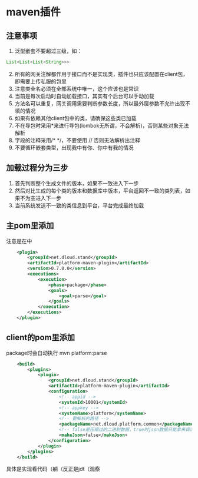 # maven插件
## 注意事项
1. 泛型嵌套不要超过三级，如：

```java
List<List<List<String>>>
```

2. 所有的网关注解都作用于接口而不是实现类，插件也只应该配置在client包，即需要上传私服的包里
3. 注意类全名必须在全部系统中唯一，这个应该也是常识
4. 当前是每次启动时自动加载接口，其实有个后台可以手动加载
5. 方法名可以重复，网关调用需要判断参数长度，所以最外层参数不允许出现不填的情况
6. 如果有依赖其他client包中的类，请确保这些类已加载
7. 不在导包时采用*来进行导包(lombok无所谓，不会解析)，否则某些对象无法解析
8. 字段的注释采用/*  */，不要使用 // 否则无法解析出注释
9. 不要循环嵌套类型，出现我中有你、你中有我的情况

## 加载过程分为三步
1. 首先判断整个生成文件的版本，如果不一致进入下一步
2. 然后对比生成的每个类的版本和数据库中版本，平台返回不一致的类列表，如果不为空进入下一步
3. 当前系统发送不一致的类信息到平台，平台完成最终加载


## 主pom里添加
注意是在<pluginManagement></pluginManagement>中

```xml
    <plugin>
        <groupId>net.dloud.stand</groupId>
        <artifactId>platform-maven-plugin</artifactId>
        <version>0.7.0.0</version>
        <executions>
            <execution>
                <phase>package</phase>
                <goals>
                    <goal>parse</goal>
                </goals>
            </execution>
        </executions>
    </plugin>
```

## client的pom里添加
package时会自动执行 mvn platform:parse

```xml
    <build>
        <plugins>
            <plugin>
                <groupId>net.dloud.stand</groupId>
                <artifactId>platform-maven-plugin</artifactId>
                <configuration>
                    <!-- appid -->
                    <systemId>10001</systemId>
                    <!-- appkey -->
                    <systemName>platform</systemName>
                    <!-- 要解析的路径 -->
                    <packageName>net.dloud.platform.common</packageName>
                    <!-- false是压缩过的二进制数据，true时json数据只能拿来调试 -->
                    <makeJson>false</makeJson>
                </configuration>
            </plugin>
        </plugins>
    </build>
```

具体是实现看代码（躺（反正是jdt（观察